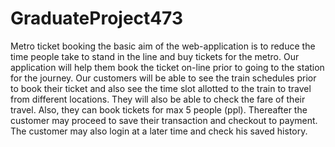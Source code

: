 # GraduateProject473
Metro ticket booking the basic aim of the web-application is to reduce the time people take to stand in the line and buy tickets for the
metro. Our application will help them book the ticket on-line prior to going to the station for the journey. Our customers will be able to
see the train schedules prior to book their ticket and also see the time slot allotted to the train to travel from different locations.
They  will also be able to check the fare of their travel. Also, they can book tickets for max 5 people (ppl). Thereafter the customer may
proceed to save their transaction and checkout to payment. The customer may also login at a later time and check his saved history.
